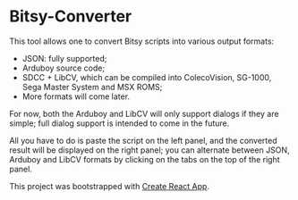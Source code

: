 # Bitsy-Converter

This tool allows one to convert Bitsy scripts into various output formats:

* JSON: fully supported;
* Arduboy source code;
* SDCC + LibCV, which can be compiled into ColecoVision, SG-1000, Sega Master System and MSX ROMS; 
* More formats will come later.

For now, both the Arduboy and LibCV will only support dialogs if they are simple; full dialog support is intended to come in the future.

All you have to do is paste the script on the left panel, and the converted result will be displayed on the right panel; you can alternate between JSON, Arduboy and LibCV formats by clicking on the tabs on the top of the right panel.

This project was bootstrapped with [Create React App](https://github.com/facebookincubator/create-react-app).
